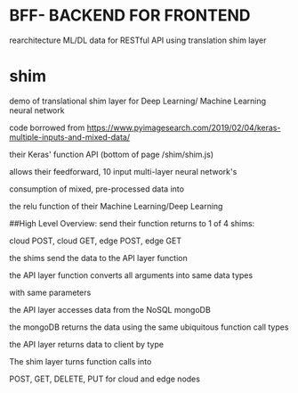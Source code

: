 # BFF- BACKEND FOR FRONTEND
rearchitecture ML/DL data for RESTful API using translation shim layer


# shim
demo of translational shim layer for Deep Learning/ Machine Learning neural network


code borrowed from https://www.pyimagesearch.com/2019/02/04/keras-multiple-inputs-and-mixed-data/

their Keras' function API (bottom of page /shim/shim.js) 

allows their feedforward, 10 input multi-layer neural network's

consumption of mixed, pre-processed data into

the relu function of their Machine Learning/Deep Learning

##High Level Overview:
send their function returns to 1 of 4 shims:

cloud POST, cloud GET, edge POST, edge GET

the shims send the data to the API layer function

the API layer function converts all arguments into same data types

with same parameters

the API layer accesses data from the NoSQL mongoDB

the mongoDB returns the data using the same ubiquitous function call types

the API layer returns data to client by type

The shim layer turns function calls into

POST, GET, DELETE, PUT for cloud and edge nodes

